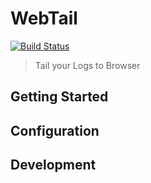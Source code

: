 # WebTail

[![Build Status](https://travis-ci.org/xzyaoi/webtail.svg?branch=master)](https://travis-ci.org/xzyaoi/webtail)

> Tail your Logs to Browser

## Getting Started

## Configuration

## Development
